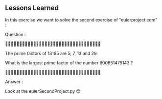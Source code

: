 ## Lessons Learned

In this exercise we want to solve the second exercise of "eulerproject.com" :

Question :

🤨🤨🤨🤨🤨🤨🤨🤨🤨🤨🤨🤨🤨🤨🤨🤨🤨🤨🤨🤨🤨🤨🤨🤨🤨🤨🤨🤨🤨🤨🤨🤨🤨🤨

The prime factors of 13195 are 5, 7, 13 and 29.

What is the largest prime factor of the number 600851475143 ?

🤨🤨🤨🤨🤨🤨🤨🤨🤨🤨🤨🤨🤨🤨🤨🤨🤨🤨🤨🤨🤨🤨🤨🤨🤨🤨🤨🤨🤨🤨🤨🤨🤨🤨

Answer :

Look at the eulerSecondProject.py 😊
